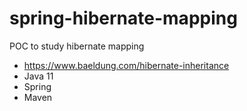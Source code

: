 # spring-hibernate-mapping
POC to study hibernate mapping

* https://www.baeldung.com/hibernate-inheritance
* Java 11
* Spring
* Maven
